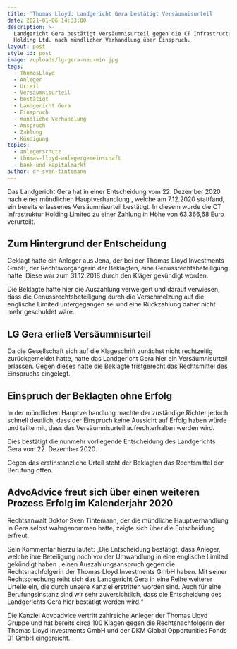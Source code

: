 ```yaml
---
title: 'Thomas Lloyd: Landgericht Gera bestätigt Versäumnisurteil'
date: 2021-01-06 14:33:00
description: >-
  Landgericht Gera bestätigt Versäumnisurteil gegen die CT Infrastructure
  Holding Ltd. nach mündlicher Verhandlung über Einspruch.
layout: post
style_id: post
image: /uploads/lg-gera-neu-min.jpg
tags:
  - ThomasLloyd
  - Anleger
  - Urteil
  - Versäumnisurteil
  - bestätigt
  - Landgericht Gera
  - Einspruch
  - mündliche Verhandlung
  - Anspruch
  - Zahlung
  - Kündigung
topics:
  - anlegerschutz
  - thomas-lloyd-anlegergemeinschaft
  - bank-und-kapitalmarkt
author: dr-sven-tintemann
---
```


Das Landgericht Gera hat in einer Entscheidung vom 22. Dezember 2020 nach einer mündlichen Hauptverhandlung , welche am 7.12.2020 stattfand, ein bereits erlassenes Versäumnisurteil bestätigt. In diesem wurde die CT Infrastruktur Holding Limited zu einer Zahlung in Höhe von 63.366,68 Euro verurteilt.

## Zum Hintergrund der Entscheidung

Geklagt hatte ein Anleger aus Jena, der bei der Thomas Lloyd Investments GmbH, der Rechtsvorgängerin der Beklagten, eine Genussrechtsbeteiligung hatte. Diese war zum 31.12.2018 durch den Kläger gekündigt worden.

Die Beklagte hatte hier die Auszahlung verweigert und darauf verwiesen, dass die Genussrechtsbeteiligung durch die Verschmelzung auf die englische Limited untergegangen sei und eine Rückzahlung daher nicht mehr geschuldet wäre.

## LG Gera erlie&szlig; Versäumnisurteil

Da die Gesellschaft sich auf die Klageschrift zunächst nicht rechtzeitig zurückgemeldet hatte, hatte das Landgericht Gera hier ein Versäumnisurteil erlassen. Gegen dieses hatte die Beklagte fristgerecht das Rechtsmittel des Einspruchs eingelegt.

## Einspruch der Beklagten ohne Erfolg

In der mündlichen Hauptverhandlung machte der zuständige Richter jedoch schnell deutlich, dass der Einspruch keine Aussicht auf Erfolg haben würde und teilte mit, dass das Versäumnisurteil aufrechterhalten werden wird.

Dies bestätigt die nunmehr vorliegende Entscheidung des Landgerichts Gera vom 22. Dezember 2020.

Gegen das erstinstanzliche Urteil steht der Beklagten das Rechtsmittel der Berufung offen.

## AdvoAdvice freut sich über einen weiteren Prozess Erfolg im Kalenderjahr 2020

Rechtsanwalt Doktor Sven Tintemann, der die mündliche Hauptverhandlung in Gera selbst wahrgenommen hatte, zeigte sich über die Entscheidung erfreut.

Sein Kommentar hierzu lautet: „Die Entscheidung bestätigt, dass Anleger, welche ihre Beteiligung noch vor der Umwandlung in eine englische Limited gekündigt haben , einen Auszahlungsanspruch gegen die Rechtsnachfolgerin der Thomas Lloyd Investments GmbH haben. Mit seiner Rechtsprechung reiht sich das Landgericht Gera in eine Reihe weiterer Urteile ein, die durch unsere Kanzlei erstritten worden sind. Auch für eine Berufungsinstanz sind wir sehr zuversichtlich, dass die Entscheidung des Landgerichts Gera hier bestätigt werden wird.“

Die Kanzlei Advoadvice vertritt zahlreiche Anleger der Thomas Lloyd Gruppe und hat bereits circa 100 Klagen gegen die Rechtsnachfolgerin der Thomas Lloyd Investments GmbH und der DKM Global Opportunities Fonds 01 GmbH eingereicht.&nbsp;
